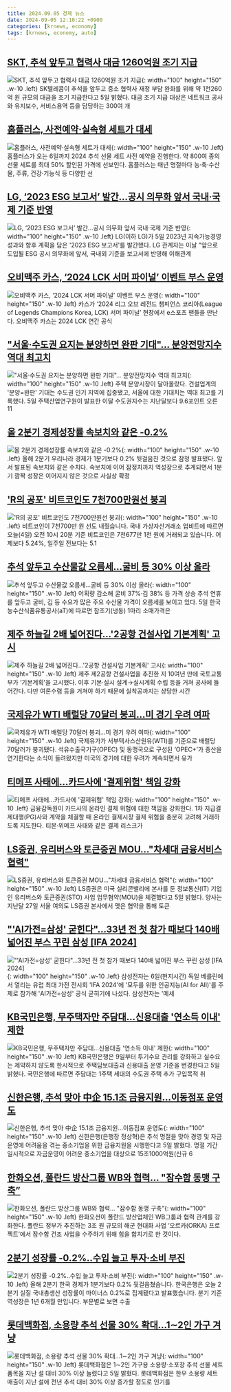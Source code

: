 ```yaml
---
title: 2024.09.05 경제 뉴스
date: 2024-09-05 12:10:22 +0900
categories: [krnews, economy]
tags: [krnews, economy, auto]
---
```

## [SKT, 추석 앞두고 협력사 대금 1260억원 조기 지급](https://n.news.naver.com/mnews/article/092/0002344552)

![SKT, 추석 앞두고 협력사 대금 1260억원 조기 지급](https://mimgnews.pstatic.net/image/origin/092/2024/09/05/2344552.jpg?type=nf220_150){: width="100" height="150" .w-10 .left}
SK텔레콤이 추석을 앞두고 중소 협력사 재정 부담 완화를 위해 약 1천260억 원 규모의 대금을 조기 지급한다고 5일 밝혔다. 대금 조기 지급 대상은 네트워크 공사와 유지보수, 서비스용역 등을 담당하는 300여 개

## [홈플러스, 사전예약·실속형 세트가 대세](https://n.news.naver.com/mnews/article/015/0005029786)

![홈플러스, 사전예약·실속형 세트가 대세](https://mimgnews.pstatic.net/image/origin/015/2024/09/04/5029786.jpg?type=nf220_150){: width="100" height="150" .w-10 .left}
홈플러스가 오는 6일까지 2024 추석 선물 세트 사전 예약을 진행한다. 약 800여 종의 선물 세트를 최대 50% 할인된 가격에 선보인다. 홈플러스는 매년 명절마다 농·축·수산물, 주류, 건강·기능식 등 다양한 선

## [LG, ‘2023 ESG 보고서’ 발간...공시 의무화 앞서 국내·국제 기준 반영](https://n.news.naver.com/mnews/article/310/0000118725)

![LG, ‘2023 ESG 보고서’ 발간...공시 의무화 앞서 국내·국제 기준 반영](https://mimgnews.pstatic.net/image/origin/310/2024/09/05/118725.jpg?type=nf220_150){: width="100" height="150" .w-10 .left}
LG(이하 LG)가 5일 2023년 지속가능경영 성과와 향후 계획을 담은 '2023 ESG 보고서'를 발간했다. LG 관계자는 이날 "앞으로 도입될 ESG 공시 의무화에 앞서, 국내외 기준을 보고서에 반영해 이해관계

## [오비맥주 카스, ‘2024 LCK 서머 파이널’ 이벤트 부스 운영](https://n.news.naver.com/mnews/article/018/0005828426)

![오비맥주 카스, ‘2024 LCK 서머 파이널’ 이벤트 부스 운영](https://mimgnews.pstatic.net/image/origin/018/2024/09/05/5828426.jpg?type=nf220_150){: width="100" height="150" .w-10 .left}
카스가 ‘2024 리그 오브 레전드 챔피언스 코리아(League of Legends Champions Korea, LCK) 서머 파이널’ 현장에서 e스포츠 팬들을 만난다. 오비맥주 카스는 2024 LCK 연간 공식

## ["서울·수도권 요지는 분양하면 완판 기대"... 분양전망지수 역대 최고치](https://n.news.naver.com/mnews/article/469/0000821643)

!["서울·수도권 요지는 분양하면 완판 기대"... 분양전망지수 역대 최고치](https://mimgnews.pstatic.net/image/origin/469/2024/09/05/821643.jpg?type=nf220_150){: width="100" height="150" .w-10 .left}
주택 분양시장이 달아올랐다. 건설업계의 '분양=완판' 기대는 수도권 인기 지역에 집중됐고, 서울에 대한 기대치는 역대 최고를 기록했다. 5일 주택산업연구원이 발표한 이달 수도권지수는 지난달보다 9.6포인트 오른 11

## [올 2분기 경제성장률 속보치와 같은 -0.2%](https://n.news.naver.com/mnews/article/016/0002358737)

![올 2분기 경제성장률 속보치와 같은 -0.2%](https://mimgnews.pstatic.net/image/origin/016/2024/09/05/2358737.jpg?type=nf220_150){: width="100" height="150" .w-10 .left}
올해 2분기 우리나라 경제가 1분기보다 0.2% 뒷걸음친 것으로 잠정 발표됐다. 앞서 발표된 속보치와 같은 수치다. 속보치에 이어 잠정치까지 역성장으로 추계되면서 1분기 깜짝 성장은 이어지지 않은 것으로 사실상 확정

## ['R의 공포' 비트코인도 7천700만원선 붕괴](https://n.news.naver.com/mnews/article/374/0000400420)

!['R의 공포' 비트코인도 7천700만원선 붕괴](https://mimgnews.pstatic.net/image/origin/374/2024/09/04/400420.jpg?type=nf220_150){: width="100" height="150" .w-10 .left}
비트코인이 7천700만 원 선도 내줬습니다. 국내 가상자산거래소 업비트에 따르면 오늘(4일) 오전 10시 20분 기준 비트코인은 7천677만 1천 원에 거래되고 있습니다. 어제보다 5.24%, 일주일 전보다는 5.1

## [추석 앞두고 수산물값 오름세…굴비 등 30% 이상 올라](https://n.news.naver.com/mnews/article/629/0000319047)

![추석 앞두고 수산물값 오름세…굴비 등 30% 이상 올라](https://mimgnews.pstatic.net/image/origin/629/2024/09/05/319047.jpg?type=nf220_150){: width="100" height="150" .w-10 .left}
어획량 감소해 굴비 37%·김 38% 등 가격 상승 추석 연휴를 앞두고 굴비, 김 등 수요가 많은 주요 수산물 가격이 오름세를 보이고 있다. 5일 한국농수산식품유통공사(aT)에 따르면 참조기(냉동) 1마리 소매가격은

## [제주 하늘길 2배 넓어진다…'2공항 건설사업 기본계획' 고시](https://n.news.naver.com/mnews/article/018/0005828684)

![제주 하늘길 2배 넓어진다…'2공항 건설사업 기본계획' 고시](https://mimgnews.pstatic.net/image/origin/018/2024/09/05/5828684.jpg?type=nf220_150){: width="100" height="150" .w-10 .left}
제주 제2공항 건설사업을 추진한 지 10여년 만에 국토교통부가 ‘기본계획’을 고시했다. 이후 기본·실시 설계→실시계획 수립 등을 거쳐 공사에 들어간다. 다만 여론수렴 등을 거쳐야 하기 때문에 실착공까지는 상당한 시간

## [국제유가 WTI 배럴당 70달러 붕괴…미 경기 우려 여파](https://n.news.naver.com/mnews/article/082/0001287250)

![국제유가 WTI 배럴당 70달러 붕괴…미 경기 우려 여파](https://mimgnews.pstatic.net/image/origin/082/2024/09/05/1287250.jpg?type=nf220_150){: width="100" height="150" .w-10 .left}
국제유가가 서부텍사스산원유(WTI)를 기준으로 배럴당 70달러가 붕괴됐다. 석유수출국기구(OPEC) 및 동맹국으로 구성된 ‘OPEC+’가 증산을 연기한다는 소식이 들려왔지만 미국의 경기에 대한 우려가 계속되면서 유가

## [티메프 사태에…카드사에 '결제위험' 책임 강화](https://n.news.naver.com/mnews/article/003/0012769503)

![티메프 사태에…카드사에 '결제위험' 책임 강화](https://mimgnews.pstatic.net/image/origin/003/2024/09/05/12769503.jpg?type=nf220_150){: width="100" height="150" .w-10 .left}
금융감독원이 카드사의 온라인 결제 위험에 대한 책임을 강화한다. 1차 지급결제대행(PG)사와 계약을 체결할 때 온라인 결제시장 결제 위험을 충분히 고려해 거래하도록 지도한다. 티몬·위메프 사태와 같은 결제 리스크가

## [LS증권, 유리버스와 토큰증권 MOU…"차세대 금융서비스 협력"](https://n.news.naver.com/mnews/article/001/0014913431)

![LS증권, 유리버스와 토큰증권 MOU…"차세대 금융서비스 협력"](https://mimgnews.pstatic.net/image/origin/001/2024/09/05/14913431.jpg?type=nf220_150){: width="100" height="150" .w-10 .left}
LS증권은 미국 실리콘밸리에 본사를 둔 정보통신(IT) 기업인 유리버스와 토큰증권(STO) 사업 업무협약(MOU)을 체결했다고 5일 밝혔다. 양사는 지난달 27일 서울 여의도 LS증권 본사에서 맺은 협약을 통해 토큰

## ["'AI가전=삼성' 굳힌다"...33년 전 첫 참가 때보다 140배 넓어진 부스 꾸린 삼성 [IFA 2024]](https://n.news.naver.com/mnews/article/014/0005237531)

!["'AI가전=삼성' 굳힌다"...33년 전 첫 참가 때보다 140배 넓어진 부스 꾸린 삼성 [IFA 2024]](https://mimgnews.pstatic.net/image/origin/014/2024/09/05/5237531.jpg?type=nf220_150){: width="100" height="150" .w-10 .left}
삼성전자는 6일(현지시간) 독일 베를린에서 열리는 유럽 최대 가전 전시회 'IFA 2024'에 '모두를 위한 인공지능(AI for All)'를 주제로 참가해 'AI가전=삼성' 공식 굳히기에 나섰다. 삼성전자는 '메세

## [KB국민은행, 무주택자만 주담대…신용대출 '연소득 이내' 제한](https://n.news.naver.com/mnews/article/003/0012769447)

![KB국민은행, 무주택자만 주담대…신용대출 '연소득 이내' 제한](https://mimgnews.pstatic.net/image/origin/003/2024/09/05/12769447.jpg?type=nf220_150){: width="100" height="150" .w-10 .left}
KB국민은행은 9일부터 투기수요 관리를 강화하고 실수요는 제약하지 않도록 한시적으로 주택담보대출과 신용대출 운영 기준을 변경한다고 5일 밝혔다. 국민은행에 따르면 주담대는 1주택 세대의 수도권 주택 추가 구입목적 취

## [신한은행, 추석 맞아 中企 15.1조 금융지원…이동점포 운영도](https://n.news.naver.com/mnews/article/016/0002358924)

![신한은행, 추석 맞아 中企 15.1조 금융지원…이동점포 운영도](https://mimgnews.pstatic.net/image/origin/016/2024/09/05/2358924.jpg?type=nf220_150){: width="100" height="150" .w-10 .left}
신한은행(은행장 정상혁)은 추석 명절을 맞아 경영 및 자금운영에 어려움을 겪는 중소기업을 위한 금융지원을 시행한다고 5일 밝혔다. 명절 기간 일시적으로 자금운영이 어려운 중소기업을 대상으로 15조1000억원(신규 6

## [한화오션, 폴란드 방산그룹 WB와 협력… "잠수함 동맹 구축”](https://n.news.naver.com/mnews/article/469/0000821500)

![한화오션, 폴란드 방산그룹 WB와 협력… "잠수함 동맹 구축”](https://mimgnews.pstatic.net/image/origin/469/2024/09/04/821500.jpg?type=nf220_150){: width="100" height="150" .w-10 .left}
한화오션이 폴란드 방산업체인 WB그룹과 협력 관계를 강화한다. 폴란드 정부가 추진하는 3조 원 규모의 해군 현대화 사업 ‘오르카(ORKA) 프로젝트’에서 잠수함 건조 사업을 수주하기 위해 힘을 합치기로 한 것이다.

## [2분기 성장률 -0.2%‥수입 늘고 투자·소비 부진](https://n.news.naver.com/mnews/article/214/0001372416)

![2분기 성장률 -0.2%‥수입 늘고 투자·소비 부진](https://mimgnews.pstatic.net/image/origin/214/2024/09/05/1372416.jpg?type=nf220_150){: width="100" height="150" .w-10 .left}
올해 2분기 한국 경제가 1분기보다 0.2% 뒷걸음쳤습니다. 한국은행은 오늘 2분기 실질 국내총생산 성장률이 마이너스 0.2%로 집계됐다고 발표했습니다. 분기 기준 역성장은 1년 6개월 만입니다. 부문별로 보면 수출

## [롯데백화점, 소용량 추석 선물 30% 확대…1∼2인 가구 겨냥](https://n.news.naver.com/mnews/article/001/0014913078)

![롯데백화점, 소용량 추석 선물 30% 확대…1∼2인 가구 겨냥](https://mimgnews.pstatic.net/image/origin/001/2024/09/05/14913078.jpg?type=nf220_150){: width="100" height="150" .w-10 .left}
롯데백화점은 1∼2인 가구용 소용량·소포장 추석 선물 세트 품목을 지난 설 대비 30% 이상 늘렸다고 5일 밝혔다. 롯데백화점은 한우 소용량 세트 매출이 지난 설에 전년 추석 대비 30% 이상 증가할 정도로 인기를

